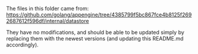 The files in this folder came from:
  https://github.com/golang/appengine/tree/4385799f5bc867fce4b8125f2692687612f596df/internal/datastore

They have no modifications, and should be able to be updated simply by replacing
them with the newest versions (and updating this README.md accordingly).
